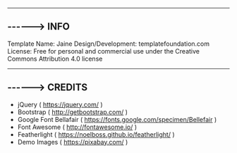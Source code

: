 -----------------------------------------------------------------------------------------------------------------------
------> INFO
-----------------------------------------------------------------------------------------------------------------------

Template Name: Jaine
Design/Development: templatefoundation.com
License: Free for personal and commercial use under the Creative Commons Attribution 4.0 license


-----------------------------------------------------------------------------------------------------------------------
------> CREDITS
-----------------------------------------------------------------------------------------------------------------------

- jQuery ( https://jquery.com/ )
- Bootstrap ( http://getbootstrap.com/ )
- Google Font Bellafair ( https://fonts.google.com/specimen/Bellefair )
- Font Awesome ( http://fontawesome.io/ )
- Featherlight ( https://noelboss.github.io/featherlight/ )
- Demo Images ( https://pixabay.com/ )
